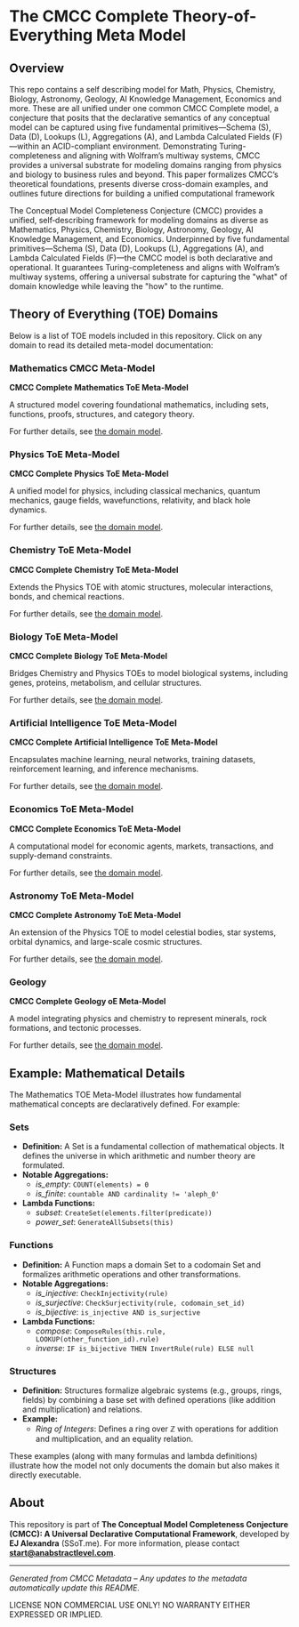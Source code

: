 # The CMCC Complete Theory-of-Everything Meta Model

## Overview
This repo contains a self describing model for Math, Physics, Chemistry, Biology, Astronomy, Geology, AI Knowledge Management, Economics and more.  These are all unified under one common CMCC Complete model, a conjecture that posits that the declarative semantics of any conceptual model can be captured using five fundamental primitives—Schema (S), Data (D), Lookups (L), Aggregations (A), and Lambda Calculated Fields (F)—within an ACID-compliant environment. Demonstrating Turing-completeness and aligning with Wolfram’s multiway systems, CMCC provides a universal substrate for modeling domains ranging from physics and biology to business rules and beyond. This paper formalizes CMCC’s theoretical foundations, presents diverse cross-domain examples, and outlines future directions for building a unified computational framework

The Conceptual Model Completeness Conjecture (CMCC) provides a unified, self‐describing framework for modeling domains as diverse as Mathematics, Physics, Chemistry, Biology, Astronomy, Geology, AI Knowledge Management, and Economics. Underpinned by five fundamental primitives—Schema (S), Data (D), Lookups (L), Aggregations (A), and Lambda Calculated Fields (F)—the CMCC model is both declarative and operational. It guarantees Turing-completeness and aligns with Wolfram’s multiway systems, offering a universal substrate for capturing the "what" of domain knowledge while leaving the "how" to the runtime.

## Theory of Everything (TOE) Domains

Below is a list of TOE models included in this repository. Click on any domain to read its detailed meta-model documentation:

### Mathematics CMCC Meta-Model
**CMCC Complete Mathematics ToE Meta-Model**

A structured model covering foundational mathematics, including sets, functions, proofs, structures, and category theory.

For further details, see [the domain model](math/README.md).

### Physics ToE Meta-Model
**CMCC Complete Physics ToE Meta-Model**

A unified model for physics, including classical mechanics, quantum mechanics, gauge fields, wavefunctions, relativity, and black hole dynamics.

For further details, see [the domain model](physics/README.md).

### Chemistry ToE Meta-Model
**CMCC Complete Chemistry ToE Meta-Model**

Extends the Physics TOE with atomic structures, molecular interactions, bonds, and chemical reactions.

For further details, see [the domain model](chemistry/README.md).

### Biology ToE Meta-Model
**CMCC Complete Biology ToE Meta-Model**

Bridges Chemistry and Physics TOEs to model biological systems, including genes, proteins, metabolism, and cellular structures.

For further details, see [the domain model](biology/README.md).

### Artificial Intelligence ToE Meta-Model
**CMCC Complete Artificial Intelligence ToE Meta-Model**

Encapsulates machine learning, neural networks, training datasets, reinforcement learning, and inference mechanisms.

For further details, see [the domain model](ai/README.md).

### Economics ToE Meta-Model
**CMCC Complete Economics ToE Meta-Model**

A computational model for economic agents, markets, transactions, and supply-demand constraints.

For further details, see [the domain model](economics/README.md).

### Astronomy ToE Meta-Model
**CMCC Complete Astronomy ToE Meta-Model**

An extension of the Physics TOE to model celestial bodies, star systems, orbital dynamics, and large-scale cosmic structures.

For further details, see [the domain model](astronomy/README.md).

### Geology
**CMCC Complete Geology oE Meta-Model**

A model integrating physics and chemistry to represent minerals, rock formations, and tectonic processes.

For further details, see [the domain model](geology/README.md).


## Example: Mathematical Details

The Mathematics TOE Meta-Model illustrates how fundamental mathematical concepts are declaratively defined. For example:

### Sets
- **Definition:** A Set is a fundamental collection of mathematical objects. It defines the universe in which arithmetic and number theory are formulated.
- **Notable Aggregations:**  
  - *is_empty*: `COUNT(elements) = 0`  
  - *is_finite*: `countable AND cardinality != 'aleph_0'`
- **Lambda Functions:**  
  - *subset*: `CreateSet(elements.filter(predicate))`  
  - *power_set*: `GenerateAllSubsets(this)`

### Functions
- **Definition:** A Function maps a domain Set to a codomain Set and formalizes arithmetic operations and other transformations.
- **Notable Aggregations:**  
  - *is_injective*: `CheckInjectivity(rule)`  
  - *is_surjective*: `CheckSurjectivity(rule, codomain_set_id)`  
  - *is_bijective*: `is_injective AND is_surjective`
- **Lambda Functions:**  
  - *compose*: `ComposeRules(this.rule, LOOKUP(other_function_id).rule)`  
  - *inverse*: `IF is_bijective THEN InvertRule(rule) ELSE null`

### Structures
- **Definition:** Structures formalize algebraic systems (e.g., groups, rings, fields) by combining a base set with defined operations (like addition and multiplication) and relations.
- **Example:**  
  - *Ring of Integers*: Defines a ring over ℤ with operations for addition and multiplication, and an equality relation.

These examples (along with many formulas and lambda definitions) illustrate how the model not only documents the domain but also makes it directly executable.

## About
This repository is part of **The Conceptual Model Completeness Conjecture (CMCC): A Universal Declarative Computational Framework**, developed by **EJ Alexandra** (SSoT.me). For more information, please contact **start@anabstractlevel.com**.

---
*Generated from CMCC Metadata – Any updates to the metadata automatically update this README.*


LICENSE NON COMMERCIAL USE ONLY!  NO WARRANTY EITHER EXPRESSED OR IMPLIED.